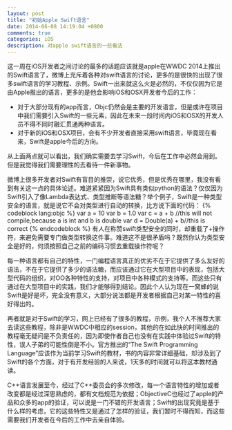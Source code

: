 ```yaml
---
layout: post
title: "初始Apple Swift语言"
date: 2014-06-08 14:19:04 +0800
comments: true
categories: iOS
description: 对apple swift语言的一些看法
---
```


这一周在iOS开发者之间讨论的最多的话题应该就是apple在WWDC 2014上推出的Swift语言了，微博上充斥着各种对swift语言的讨论，更多的是很快的出现了很多swift语言的学习教程、示例。Swift一出来就这么火是必然的，不仅仅因为它是由Apple推出的语言，更多的是他会影响iOS和OSX开发者今后的工作：

*	对于大部分现有的app而言，Objc仍然会是主要的开发语言，但是或许在项目中我们需要引入Swift的一些元素，因此在未来一段时间内iOS和OSX的开发人员不得不同时融汇贯通两种语言。
*	对于新的iOS和OSX项目，会有不少开发者直接采用swift语言，毕竟现在看来，Swift是apple今后的方向。

从上面两点就可以看出，我们确实需要去学习Swift，今后在工作中必然会用到。但是我觉得我们需要理性的去看待一件新事物。

微博上很多开发者对Swift有盲目的推崇，说它优秀，但是优秀在哪里，我没有看到有关这一点的具体论述。难道紧紧因为Swift具有类似python的语法？仅仅因为Swift引入了像Lambda表达式、类型推断等语法糖？举个例子，Swift是一种类型安全的语言，就是说它不会对类型进行自动的转换，比方说下面的代码：
{% codeblock lang:objc %}
var a = 10
var b = 1.0
var c = a + b //this will not compile,because a is int and b is double
var d = Double(a) + b//this is correct
{% endcodeblock %}
有人在称赞swift类型安全的同时，却重载了+操作符，来避免需要专门做类型转换这件事。难道这不是很矛盾吗？既然你认为类型安全是好的，何须按照自己之前的编码习惯去重载操作符呢？

每一种语言都有自己的特性，一门编程语言真正的优劣不在于它提供了多么友好的语法，不在于它提供了多少的语法糖，而应该通过它在大型项目中的表现，包括大型代码的组织，对OO各种特性的支持，对项目中各种模式的支持等。而这些只有通过在大型项目中的实践，我们才能够得到结论。因此个人认为现在一窝蜂的说Swift是好是坏，完全没有意义，大部分说法都是开发者根据自己对某一特性的喜好得出的。

再者就是对于Swift的学习，网上已经有了很多的教程，示例，我个人不推荐大家去读这些教程，除非是WWDC中相应的session，其他的在如此快的时间推出的教程毫无疑问是不负责任的，因为即使作者自己也没有在实践中体验过Swift的特性，误人子弟的可能性倒是不小。官方推出的“The Swift Programming Language”应该作为当前学习Swift的教材，书的内容非常详细基础，却涉及到了Swift的各个方面，对于有开发经验的人来说，1天多的时间就可以将这本教材通读。

C++语言发展至今，经过了C++委员会的多次修改，每一个语言特性的增加或者改变都是经过深思熟虑的，都有文档规范为依据；ObjectiveC也经过了apple的产品和众多的app的验证，可以说是一门不错的开发语言；Swift的出现究竟是基于什么样的考虑，它的这些特性又是通过了怎样的验证，我们暂时不得而知，而这些需要我们开发者在今后的工作中去亲自体验。